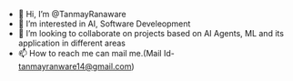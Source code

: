 - 👋 Hi, I’m @TanmayRanaware
- 👀 I’m interested in AI, Software Develeopment
- 💞️ I’m looking to collaborate on projects based on AI Agents, ML and its application in different areas
- 📫 How to reach me can mail me.(Mail Id- tanmayranware14@gmail.com)

<!---
TanmayRanaware/TanmayRanaware is a ✨ special ✨ repository because its `README.md` (this file) appears on your GitHub profile.
You can click the Preview link to take a look at your changes.
--->
